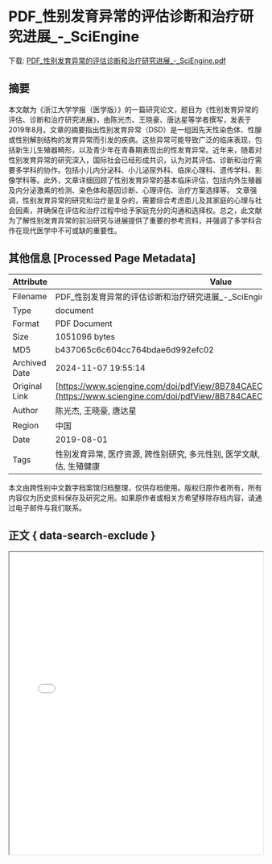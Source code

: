 # PDF_性别发育异常的评估诊断和治疗研究进展_-_SciEngine

<!-- tcd_download_link -->
下载: [PDF_性别发育异常的评估诊断和治疗研究进展_-_SciEngine.pdf](PDF_性别发育异常的评估诊断和治疗研究进展_-_SciEngine.pdf)
<!-- tcd_download_link_end -->

## 摘要

<!-- tcd_abstract -->
本文献为《浙江大学学报（医学版）》的一篇研究论文，题目为《性别发育异常的评估、诊断和治疗研究进展》，由陈光杰、王晓豪、唐达星等学者撰写，发表于2019年8月。文章的摘要指出性别发育异常（DSD）是一组因先天性染色体、性腺或性别解剖结构的发育异常而引发的疾病。这些异常可能导致广泛的临床表现，包括新生儿生殖器畸形，以及青少年在青春期表现出的性发育异常。近年来，随着对性别发育异常的研究深入，国际社会已经形成共识，认为对其评估、诊断和治疗需要多学科的协作。包括小儿内分泌科、小儿泌尿外科、临床心理科、遗传学科、影像学科等。此外，文章详细回顾了性别发育异常的基本临床评估，包括内外生殖器及内分泌激素的检测、染色体和基因诊断、心理评估、治疗方案选择等。 文章强调，性别发育异常的研究和治疗是复杂的，需要综合考虑患儿及其家庭的心理与社会因素，并确保在评估和治疗过程中给予家庭充分的沟通和选择权。总之，此文献为了解性别发育异常的前沿研究与进展提供了重要的参考资料，并强调了多学科合作在现代医学中不可或缺的重要性。

<!-- tcd_abstract_end -->

## 其他信息 [Processed Page Metadata]

| Attribute       | Value                                  |
|-----------------|----------------------------------------|
| Filename        | PDF_性别发育异常的评估诊断和治疗研究进展_-_SciEngine.pdf                             |
| Type            | document                                 |
| Format          | PDF Document                               |
| Size            | 1051096 bytes                           |
| MD5             | b437065c6c604cc764bdae6d992efc02                                  |
| Archived Date   | 2024-11-07 19:55:14                             |
| Original Link   | [https://www.sciengine.com/doi/pdfView/8B784CAEC3414765B338B1242BF2DB47](https://www.sciengine.com/doi/pdfView/8B784CAEC3414765B338B1242BF2DB47)                         |
| Author          | 陈光杰, 王晓豪, 唐达星                               |
| Region          | 中国                               |
| Date            | 2019-08-01                                 |
| Tags            | 性别发育异常, 医疗资源, 跨性别研究, 多元性别, 医学文献, 儿童泌尿外科, 多学科合作, 心理评估, 生殖健康                                 |

本文由跨性别中文数字档案馆归档整理，仅供存档使用。版权归原作者所有，所有内容仅为历史资料保存及研究之用。如果原作者或相关方希望移除存档内容，请通过电子邮件与我们联系。

## 正文 { data-search-exclude }

<!-- tcd_main_text -->
<iframe src="../PDF_性别发育异常的评估诊断和治疗研究进展_-_SciEngine.pdf" width="100%" height="600px">
    <p>无法显示PDF，请下载查看。</p>
</iframe>
<!-- tcd_main_text_end -->

